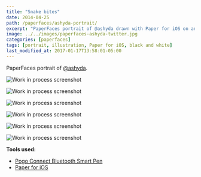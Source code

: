 ```yaml
---
title: "Snake bites"
date: 2014-04-25
path: /paperfaces/ashyda-portrait/
excerpt: "PaperFaces portrait of @ashyda drawn with Paper for iOS on an iPad."
image: ../../images/paperfaces-ashyda-twitter.jpg
categories: [paperfaces]
tags: [portrait, illustration, Paper for iOS, black and white]
last_modified_at: 2017-01-17T13:58:01-05:00
---
```


PaperFaces portrait of [@ashyda](https://twitter.com/ashyda).

![Work in process screenshot](../../images/paperfaces-ashyda-process-1-lg.jpg)

![Work in process screenshot](../../images/paperfaces-ashyda-process-2-lg.jpg)

![Work in process screenshot](../../images/paperfaces-ashyda-process-3-lg.jpg)

![Work in process screenshot](../../images/paperfaces-ashyda-process-4-lg.jpg)

![Work in process screenshot](../../images/paperfaces-ashyda-process-5-lg.jpg)

![Work in process screenshot](../../images/paperfaces-ashyda-process-6-lg.jpg)

**Tools used:**

- [Pogo Connect Bluetooth Smart Pen](https://www.amazon.com/gp/product/B009K448L4/ref=as_li_ss_tl?ie=UTF8&camp=1789&creative=390957&creativeASIN=B009K448L4&linkCode=as2&tag=mademist-20)
- [Paper for iOS](https://paper.bywetransfer.com/)

